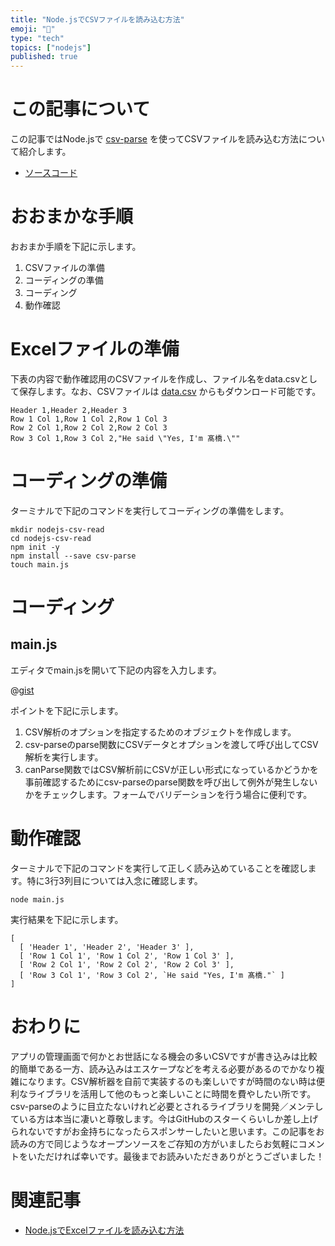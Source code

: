 ```yaml
---
title: "Node.jsでCSVファイルを読み込む方法"
emoji: "📙"
type: "tech"
topics: ["nodejs"]
published: true
---
```


# この記事について

この記事ではNode.jsで [csv-parse](https://www.npmjs.com/package/csv-parse) を使ってCSVファイルを読み込む方法について紹介します。

- [ソースコード](https://gist.github.com/tatsuyasusukida/fae31e4f59b31fc6bc5cb965ad06a875)



# おおまかな手順

おおまか手順を下記に示します。

1. CSVファイルの準備
2. コーディングの準備
3. コーディング
4. 動作確認



# Excelファイルの準備

下表の内容で動作確認用のCSVファイルを作成し、ファイル名をdata.csvとして保存します。なお、CSVファイルは [data.csv](https://gist.github.com/tatsuyasusukida/fae31e4f59b31fc6bc5cb965ad06a875/raw/data.csv) からもダウンロード可能です。

```csv
Header 1,Header 2,Header 3
Row 1 Col 1,Row 1 Col 2,Row 1 Col 3
Row 2 Col 1,Row 2 Col 2,Row 2 Col 3
Row 3 Col 1,Row 3 Col 2,"He said \"Yes, I'm 髙橋.\""
```



# コーディングの準備

ターミナルで下記のコマンドを実行してコーディングの準備をします。

```shell
mkdir nodejs-csv-read
cd nodejs-csv-read
npm init -y
npm install --save csv-parse
touch main.js
```



# コーディング

## main.js

エディタでmain.jsを開いて下記の内容を入力します。

@[gist](https://gist.github.com/tatsuyasusukida/fae31e4f59b31fc6bc5cb965ad06a875?file=main.js)

ポイントを下記に示します。

1. CSV解析のオプションを指定するためのオブジェクトを作成します。
2. csv-parseのparse関数にCSVデータとオプションを渡して呼び出してCSV解析を実行します。
3. canParse関数ではCSV解析前にCSVが正しい形式になっているかどうかを事前確認するためにcsv-parseのparse関数を呼び出して例外が発生しないかをチェックします。フォームでバリデーションを行う場合に便利です。



# 動作確認

ターミナルで下記のコマンドを実行して正しく読み込めていることを確認します。特に3行3列目については入念に確認します。

```shell
node main.js
```

実行結果を下記に示します。

```
[
  [ 'Header 1', 'Header 2', 'Header 3' ],
  [ 'Row 1 Col 1', 'Row 1 Col 2', 'Row 1 Col 3' ],
  [ 'Row 2 Col 1', 'Row 2 Col 2', 'Row 2 Col 3' ],
  [ 'Row 3 Col 1', 'Row 3 Col 2', `He said "Yes, I'm 髙橋."` ]
]
```



# おわりに

アプリの管理画面で何かとお世話になる機会の多いCSVですが書き込みは比較的簡単である一方、読み込みはエスケープなどを考える必要があるのでかなり複雑になります。CSV解析器を自前で実装するのも楽しいですが時間のない時は便利なライブラリを活用して他のもっと楽しいことに時間を費やしたい所です。csv-parseのように目立たないけれど必要とされるライブラリを開発／メンテしている方は本当に凄いと尊敬します。今はGitHubのスターくらいしか差し上げられないですがお金持ちになったらスポンサーしたいと思います。この記事をお読みの方で同じようなオープンソースをご存知の方がいましたらお気軽にコメントをいただければ幸いです。最後までお読みいただきありがとうございました！



# 関連記事

- [Node.jsでExcelファイルを読み込む方法](https://zenn.dev/tatsuyasusukida/articles/nodejs-xlsx-read)
